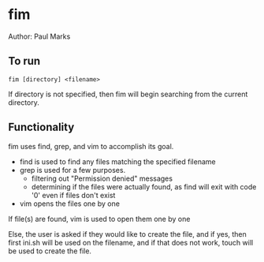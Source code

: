 # fim

Author: Paul Marks

## To run

`fim [directory] <filename>`

If directory is not specified, then fim will begin searching from the current directory.

## Functionality

fim uses find, grep, and vim to accomplish its goal.

- find is used to find any files matching the specified filename
- grep is used for a few purposes.
  - filtering out "Permission denied" messages
  - determining if the files were actually found, as find will exit with code '0' even if files don't 
  exist
- vim opens the files one by one

If file(s) are found, vim is used to open them one by one

Else, the user is asked if they would like to create the file, and if yes, then first ini.sh will be
used on the filename, and if that does not work, touch will be used to create the file.
